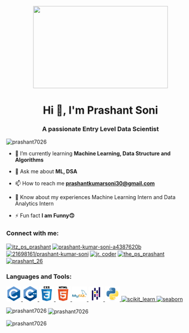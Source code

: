 <p align="center"><img src="https://media.tenor.com/NOYF3f82b_gAAAAC/programmer.gif" width="360" height="220"/></p>
<h1 align="center">Hi 👋, I'm Prashant Soni</h1>
<h3 align="center">A passionate Entry Level Data Scientist</h3>

<p align="left"> <img src="https://komarev.com/ghpvc/?username=prashant7026&label=Profile%20views&color=0e75b6&style=flat" alt="prashant7026" /> </p>

- 🌱 I’m currently learning **Machine Learning, Data Structure and Algorithms**

- 💬 Ask me about **ML, DSA**

- 📫 How to reach me **prashantkumarsoni30@gmail.com**

- 📄 Know about my experiences Machine Learning Intern and Data Analytics Intern

- ⚡ Fun fact **I am Funny🙃**

<h3 align="left">Connect with me:</h3>
<p align="left">
<a href="https://twitter.com/itz_ps_prashant" target="blank"><img align="center" src="https://raw.githubusercontent.com/rahuldkjain/github-profile-readme-generator/master/src/images/icons/Social/twitter.svg" alt="itz_ps_prashant" height="30" width="40" /></a>
<a href="https://linkedin.com/in/prashant-kumar-soni-a4387620b" target="blank"><img align="center" src="https://raw.githubusercontent.com/rahuldkjain/github-profile-readme-generator/master/src/images/icons/Social/linked-in-alt.svg" alt="prashant-kumar-soni-a4387620b" height="30" width="40" /></a>
<a href="https://stackoverflow.com/users/21698161/prashant-kumar-soni" target="blank"><img align="center" src="https://raw.githubusercontent.com/rahuldkjain/github-profile-readme-generator/master/src/images/icons/Social/stack-overflow.svg" alt="21698161/prashant-kumar-soni" height="30" width="40" /></a>
<a href="https://kaggle.com/jr. coder" target="blank"><img align="center" src="https://raw.githubusercontent.com/rahuldkjain/github-profile-readme-generator/master/src/images/icons/Social/kaggle.svg" alt="jr. coder" height="30" width="40" /></a>
<a href="https://instagram.com/the_ps_prashant" target="blank"><img align="center" src="https://raw.githubusercontent.com/rahuldkjain/github-profile-readme-generator/master/src/images/icons/Social/instagram.svg" alt="the_ps_prashant" height="30" width="40" /></a>
<a href="https://www.leetcode.com/prashant_26" target="blank"><img align="center" src="https://raw.githubusercontent.com/rahuldkjain/github-profile-readme-generator/master/src/images/icons/Social/leet-code.svg" alt="prashant_26" height="30" width="40" /></a>
</p>

<h3 align="left">Languages and Tools:</h3>
<p align="left"> <a href="https://www.cprogramming.com/" target="_blank" rel="noreferrer"> <img src="https://raw.githubusercontent.com/devicons/devicon/master/icons/c/c-original.svg" alt="c" width="40" height="40"/> </a> <a href="https://www.w3schools.com/cpp/" target="_blank" rel="noreferrer"> <img src="https://raw.githubusercontent.com/devicons/devicon/master/icons/cplusplus/cplusplus-original.svg" alt="cplusplus" width="40" height="40"/> </a> <a href="https://www.w3schools.com/css/" target="_blank" rel="noreferrer"> <img src="https://raw.githubusercontent.com/devicons/devicon/master/icons/css3/css3-original-wordmark.svg" alt="css3" width="40" height="40"/> </a> <a href="https://www.w3.org/html/" target="_blank" rel="noreferrer"> <img src="https://raw.githubusercontent.com/devicons/devicon/master/icons/html5/html5-original-wordmark.svg" alt="html5" width="40" height="40"/> </a> <a href="https://www.mysql.com/" target="_blank" rel="noreferrer"> <img src="https://raw.githubusercontent.com/devicons/devicon/master/icons/mysql/mysql-original-wordmark.svg" alt="mysql" width="40" height="40"/> </a> <a href="https://pandas.pydata.org/" target="_blank" rel="noreferrer"> <img src="https://raw.githubusercontent.com/devicons/devicon/2ae2a900d2f041da66e950e4d48052658d850630/icons/pandas/pandas-original.svg" alt="pandas" width="40" height="40"/> </a> <a href="https://www.python.org" target="_blank" rel="noreferrer"> <img src="https://raw.githubusercontent.com/devicons/devicon/master/icons/python/python-original.svg" alt="python" width="40" height="40"/> </a> <a href="https://scikit-learn.org/" target="_blank" rel="noreferrer"> <img src="https://upload.wikimedia.org/wikipedia/commons/0/05/Scikit_learn_logo_small.svg" alt="scikit_learn" width="40" height="40"/> </a> <a href="https://seaborn.pydata.org/" target="_blank" rel="noreferrer"> <img src="https://seaborn.pydata.org/_images/logo-mark-lightbg.svg" alt="seaborn" width="40" height="40"/> </a> </p>

<p><img align="left" src="https://github-readme-stats.vercel.app/api/top-langs?username=prashant7026&show_icons=true&locale=en&layout=compact" alt="prashant7026" /></p>

<p>&nbsp;<img align="center" src="https://github-readme-stats.vercel.app/api?username=prashant7026&show_icons=true&locale=en" alt="prashant7026" /></p>

<p><img align="center" src="https://github-readme-streak-stats.herokuapp.com/?user=prashant7026&" alt="prashant7026" /></p>
